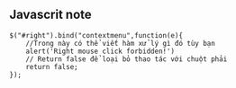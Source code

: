 ## Javascrit note

    $("#right").bind("contextmenu",function(e){  
        //Trong này có thể viết hàm xử lý gì đó tùy bạn  
        alert('Right mouse click forbidden!')  
        // Return false để loại bỏ thao tác với chuột phải  
        return false;  
    });  